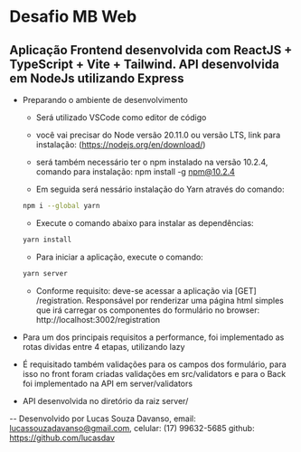 # Desafio MB Web

## Aplicação Frontend desenvolvida com ReactJS + TypeScript + Vite + Tailwind. API desenvolvida em NodeJs utilizando Express

- Preparando o ambiente de desenvolvimento

  - Será utilizado VSCode como editor de código 
  - você vai precisar do Node versão 20.11.0 ou versão LTS, link para instalação: (https://nodejs.org/en/download/) 
  - será também necessário ter o npm instalado na versão 10.2.4, comando para instalação: npm install -g npm@10.2.4

  - Em seguida será nessário instalação do Yarn através do comando: 

  ```bash
  npm i --global yarn
  ```

  - Execute o comando abaixo para instalar as dependências:
  ```bash
  yarn install
  ```

  - Para iniciar a aplicação, execute o comando:

   ```bash
  yarn server
  ```

  - Conforme requisito: deve-se acessar a aplicação via [GET] /registration. Responsável por renderizar uma página html simples que irá carregar os componentes do formulário no browser:
  http://localhost:3002/registration

- Para um dos principais requisitos a performance, foi implementado as rotas dividas entre 4 etapas, utilizando lazy

- É requisitado também validações para os campos dos formulário, para isso no front foram criadas validações em src/validators e para o Back foi implementado na API em server/validators

- API desenvolvida no diretório da raiz server/


-- Desenvolvido por Lucas Souza Davanso, email: lucassouzadavanso@gmail.com, celular: (17) 99632-5685
github: https://github.com/lucasdav
